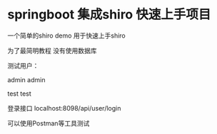 # springboot 集成shiro 快速上手项目
一个简单的shiro demo 用于快速上手shiro

为了最简明教程 没有使用数据库


测试用户：

admin admin

test 	test

登录接口 localhost:8098/api/user/login

可以使用Postman等工具测试
